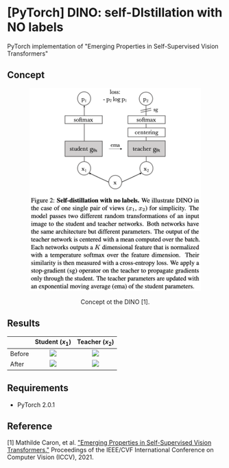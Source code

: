 [PyTorch] DINO: self-DIstillation with NO labels
=====
PyTorch implementation of "Emerging Properties in Self-Supervised Vision Transformers"

## Concept
<div align="center">
  <img src="./figures/dino.png" width="400">    
  <p>Concept ot the DINO [1].</p>
</div>

## Results
||Student ($x_1$)|Teacher ($x_2$)|
|:---|:---:|:---:|
|Before|<img src="https://github.com/YeongHyeon/DINO-Toy_Pytorch/blob/main/figures/epoch_000000_s.png?raw=true" width="350">  |<img src="https://github.com/YeongHyeon/DINO-Toy_Pytorch/blob/main/figures/epoch_000000_t.png?raw=true" width="350">|  
|After|<img src="https://github.com/YeongHyeon/DINO-Toy_Pytorch/blob/main/figures/epoch_000129_s.png?raw=true" width="350">  |<img src="https://github.com/YeongHyeon/DINO-Toy_Pytorch/blob/main/figures/epoch_000129_t.png?raw=true" width="350">|  

## Requirements
* PyTorch 2.0.1

## Reference
[1] Mathilde Caron, et al. <a href="https://openaccess.thecvf.com/content/ICCV2021/html/Caron_Emerging_Properties_in_Self-Supervised_Vision_Transformers_ICCV_2021_paper.html">"Emerging Properties in Self-Supervised Vision Transformers."</a> Proceedings of the IEEE/CVF International Conference on Computer Vision (ICCV), 2021.